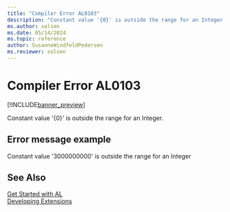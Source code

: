 ```yaml
---
title: "Compiler Error AL0103"
description: "Constant value '{0}' is outside the range for an Integer."
ms.author: solsen
ms.date: 05/14/2024
ms.topic: reference
author: SusanneWindfeldPedersen
ms.reviewer: solsen
---
```

[//]: # (START>DO_NOT_EDIT)
[//]: # (IMPORTANT:Do not edit any of the content between here and the END>DO_NOT_EDIT.)
[//]: # (Any modifications should be made in the .xml files in the ModernDev repo.)
# Compiler Error AL0103

[!INCLUDE[banner_preview](../includes/banner_preview.md)]

Constant value '{0}' is outside the range for an Integer.
## Error message example
Constant value '3000000000' is outside the range for an Integer


[//]: # (IMPORTANT: END>DO_NOT_EDIT)
## See Also  
[Get Started with AL](../devenv-get-started.md)  
[Developing Extensions](../devenv-dev-overview.md)  